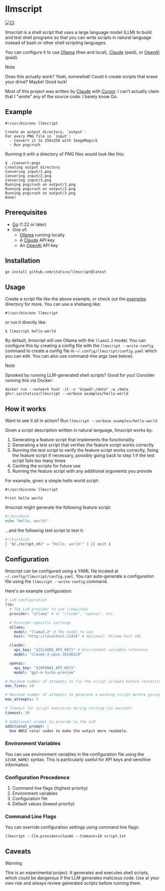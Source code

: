 # llmscript

[![CI](https://github.com/statico/llmscript/actions/workflows/ci.yml/badge.svg)](https://github.com/statico/llmscript/actions/workflows/ci.yml)

llmscript is a shell script that uses a large language model (LLM) to build and test shell programs so that you can write scripts in natural language instead of bash or other shell scripting languages.

You can configure it to use [Ollama](https://ollama.com/) (free and local), [Claude](https://www.anthropic.com/claude) (paid), or [OpenAI](https://openai.com/) (paid).

> [!NOTE]
> Does this actually work? Yeah, somewhat! Could it create scripts that erase your drive? Maybe! Good luck!
>
> Most of this project was written by [Claude](https://www.anthropic.com/claude) with [Cursor](https://www.cursor.com). I can't actually claim that I "wrote" any of the source code. I barely know Go.

## Example

```
#!/usr/bin/env llmscript

Create an output directory, `output`.
For every PNG file in `input`:
  - Convert it to 256x256 with ImageMagick
  - Run pngcrush
```

Running it with a directory of PNG files would look like this:

```
$ ./convert-pngs
Creating output directory
Convering input/1.png
Convering input/2.png
Convering input/3.png
Running pngcrush on output/1.png
Running pngcrush on output/2.png
Running pngcrush on output/3.png
Done!
```

## Prerequisites

- [Go](https://go.dev/) (1.22 or later)
- One of:
  - [Ollama](https://ollama.com/) running locally
  - A [Claude](https://www.anthropic.com/claude) API key
  - An [OpenAI](https://openai.com/) API key

## Installation

```
go install github.com/statico/llmscript@latest
```

## Usage

Create a script file like the above example, or check out the [examples](examples) directory for more. You can use a shebang like:

```
#!/usr/bin/env llmscript
```

or run it directly like:

```
$ llmscript hello-world
```

By default, llmscript will use Ollama with the `llama3.2` model. You can configure this by creating a config file with the `llmscript --write-config` command to create a config file in `~/.config/llmscript/config.yaml` which you can edit. You can also use command-line args (see below).

> [!NOTE]
> Spooked by running LLM-generated shell scripts? Good for you! Consider running this via Docker:
>
> `docker run --network host -it -v "$(pwd):/data" -w /data ghcr.io/statico/llmscript --verbose examples/hello-world`

## How it works

Want to see it all in action? Run `llmscript --verbose examples/hello-world`

Given a script description written in natural language, llmscript works by:

1. Generating a feature script that implements the functionality
2. Generating a test script that verifies the feature script works correctly
3. Running the test script to verify the feature script works correctly, fixing the feature script if necessary, possibly going back to step 1 if the test script fails too many times
4. Caching the scripts for future use
5. Running the feature script with any additional arguments you provide

For example, given a simple hello world script:

```
#!/usr/bin/env llmscript

Print hello world
```

llmscript might generate the following feature script:

```bash
#!/bin/bash
echo "Hello, world!"
```

...and the following test script to test it:

```bash
#!/bin/bash
[ "$(./script.sh)" = "Hello, world!" ] || exit 1
```

## Configuration

llmscript can be configured using a YAML file located at `~/.config/llmscript/config.yaml`. You can auto-generate a configuration file using the `llmscript --write-config` command.

Here's an example configuration:

```yaml
# LLM configuration
llm:
  # The LLM provider to use (required)
  provider: "ollama" # or "claude", "openai", etc.

  # Provider-specific settings
  ollama:
    model: "llama3.2" # The model to use
    host: "http://localhost:11434" # Optional: Ollama host URL

  claude:
    api_key: "${CLAUDE_API_KEY}" # Environment variable reference
    model: "claude-3-opus-20240229"

  openai:
    api_key: "${OPENAI_API_KEY}"
    model: "gpt-4-turbo-preview"

# Maximum number of attempts to fix the script allowed before restarting from step 2
max_fixes: 10

# Maximum number of attempts to generate a working script before giving up completely
max_attempts: 3

# Timeout for script execution during testing (in seconds)
timeout: 30

# Additional prompt to provide to the LLM
additional_prompt: |
  Use ANSI color codes to make the output more readable.
```

### Environment Variables

You can use environment variables in the configuration file using the `${VAR_NAME}` syntax. This is particularly useful for API keys and sensitive information.

### Configuration Precedence

1. Command line flags (highest priority)
2. Environment variables
3. Configuration file
4. Default values (lowest priority)

### Command Line Flags

You can override configuration settings using command line flags:

```shell
llmscript --llm.provider=claude --timeout=10 script.txt
```

## Caveats

> [!WARNING]
> This is an experimental project. It generates and executes shell scripts, which could be dangerous if the LLM generates malicious code. Use at your own risk and always review generated scripts before running them.
